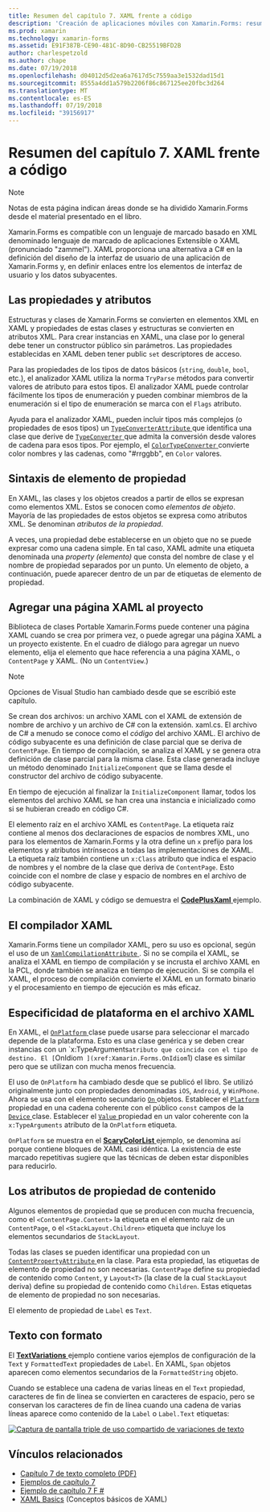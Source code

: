 ```yaml
---
title: Resumen del capítulo 7. XAML frente a código
description: 'Creación de aplicaciones móviles con Xamarin.Forms: resumen del capítulo 7. XAML frente a código'
ms.prod: xamarin
ms.technology: xamarin-forms
ms.assetid: E91F387B-CE90-481C-8D90-CB25519BFD2B
author: charlespetzold
ms.author: chape
ms.date: 07/19/2018
ms.openlocfilehash: d04012d5d2ea6a7617d5c7559aa3e1532dad15d1
ms.sourcegitcommit: 8555a4dd1a579b2206f86c867125ee20fbc3d264
ms.translationtype: MT
ms.contentlocale: es-ES
ms.lasthandoff: 07/19/2018
ms.locfileid: "39156917"
---
```

# <a name="summary-of-chapter-7-xaml-vs-code"></a>Resumen del capítulo 7. XAML frente a código

> [!NOTE] 
> Notas de esta página indican áreas donde se ha dividido Xamarin.Forms desde el material presentado en el libro.

Xamarin.Forms es compatible con un lenguaje de marcado basado en XML denominado lenguaje de marcado de aplicaciones Extensible o XAML (pronunciado "zammel"). XAML proporciona una alternativa a C# en la definición del diseño de la interfaz de usuario de una aplicación de Xamarin.Forms y, en definir enlaces entre los elementos de interfaz de usuario y los datos subyacentes.

## <a name="properties-and-attributes"></a>Las propiedades y atributos

Estructuras y clases de Xamarin.Forms se convierten en elementos XML en XAML y propiedades de estas clases y estructuras se convierten en atributos XML. Para crear instancias en XAML, una clase por lo general debe tener un constructor público sin parámetros. Las propiedades establecidas en XAML deben tener public `set` descriptores de acceso.

Para las propiedades de los tipos de datos básicos (`string`, `double`, `bool`, etc.), el analizador XAML utiliza la norma `TryParse` métodos para convertir valores de atributo para estos tipos. El analizador XAML puede controlar fácilmente los tipos de enumeración y pueden combinar miembros de la enumeración si el tipo de enumeración se marca con el `Flags` atributo.

Ayuda para el analizador XAML, pueden incluir tipos más complejos (o propiedades de esos tipos) un [ `TypeConverterAttribute` ](xref:Xamarin.Forms.TypeConverterAttribute) que identifica una clase que derive de [ `TypeConverter` ](xref:Xamarin.Forms.TypeConverter) que admita la conversión desde valores de cadena para esos tipos. Por ejemplo, el [ `ColorTypeConverter` ](xref:Xamarin.Forms.ColorTypeConverter) convierte color nombres y las cadenas, como "#rrggbb", en `Color` valores.

## <a name="property-element-syntax"></a>Sintaxis de elemento de propiedad

En XAML, las clases y los objetos creados a partir de ellos se expresan como elementos XML. Estos se conocen como *elementos de objeto*. Mayoría de las propiedades de estos objetos se expresa como atributos XML. Se denominan *atributos de la propiedad*.

A veces, una propiedad debe establecerse en un objeto que no se puede expresar como una cadena simple. En tal caso, XAML admite una etiqueta denominada una *property (elemento)* que consta del nombre de clase y el nombre de propiedad separados por un punto. Un elemento de objeto, a continuación, puede aparecer dentro de un par de etiquetas de elemento de propiedad.

## <a name="adding-a-xaml-page-to-your-project"></a>Agregar una página XAML al proyecto

Biblioteca de clases Portable Xamarin.Forms puede contener una página XAML cuando se crea por primera vez, o puede agregar una página XAML a un proyecto existente. En el cuadro de diálogo para agregar un nuevo elemento, elija el elemento que hace referencia a una página XAML, o `ContentPage` y XAML. (No un `ContentView`.)

> [!NOTE] 
> Opciones de Visual Studio han cambiado desde que se escribió este capítulo.

Se crean dos archivos: un archivo XAML con el XAML de extensión de nombre de archivo y un archivo de C# con la extensión. xaml.cs. El archivo de C# a menudo se conoce como el *código* del archivo XAML. El archivo de código subyacente es una definición de clase parcial que se deriva de `ContentPage`. En tiempo de compilación, se analiza el XAML y se genera otra definición de clase parcial para la misma clase. Esta clase generada incluye un método denominado `InitializeComponent` que se llama desde el constructor del archivo de código subyacente.

En tiempo de ejecución al finalizar la `InitializeComponent` llamar, todos los elementos del archivo XAML se han crea una instancia e inicializado como si se hubieran creado en código C#.

El elemento raíz en el archivo XAML es `ContentPage`. La etiqueta raíz contiene al menos dos declaraciones de espacios de nombres XML, uno para los elementos de Xamarin.Forms y la otra define un `x` prefijo para los elementos y atributos intrínsecos a todas las implementaciones de XAML. La etiqueta raíz también contiene un `x:Class` atributo que indica el espacio de nombres y el nombre de la clase que deriva de `ContentPage`. Esto coincide con el nombre de clase y espacio de nombres en el archivo de código subyacente.

La combinación de XAML y código se demuestra el [ **CodePlusXaml** ](https://github.com/xamarin/xamarin-forms-book-samples/tree/master/Chapter07) ejemplo.

## <a name="the-xaml-compiler"></a>El compilador XAML

Xamarin.Forms tiene un compilador XAML, pero su uso es opcional, según el uso de un [ `XamlCompilationAttribute` ](xref:Xamarin.Forms.Xaml.XamlCompilationAttribute). Si no se compila el XAML, se analiza el XAML en tiempo de compilación y se incrusta el archivo XAML en la PCL, donde también se analiza en tiempo de ejecución. Si se compila el XAML, el proceso de compilación convierte el XAML en un formato binario y el procesamiento en tiempo de ejecución es más eficaz.

## <a name="platform-specificity-in-the-xaml-file"></a>Especificidad de plataforma en el archivo XAML

En XAML, el [ `OnPlatform` ](xref:Xamarin.Forms.OnPlatform`1) clase puede usarse para seleccionar el marcado depende de la plataforma. Esto es una clase genérica y se deben crear instancias con un `x:TypeArguments` atributo que coincida con el tipo de destino. El [ `OnIdiom` ](xref:Xamarin.Forms.OnIdiom`1) clase es similar pero que se utilizan con mucha menos frecuencia.

El uso de `OnPlatform` ha cambiado desde que se publicó el libro. Se utilizó originalmente junto con propiedades denominadas `iOS`, `Android`, y `WinPhone`. Ahora se usa con el elemento secundario [ `On` ](xref:Xamarin.Forms.On) objetos. Establecer el [ `Platform` ](xref:Xamarin.Forms.On.Platform) propiedad en una cadena coherente con el público `const` campos de la [ `Device` ](xref:Xamarin.Forms.Device) clase. Establecer el [ `Value` ](xref:Xamarin.Forms.On.Value) propiedad en un valor coherente con la `x:TypeArguments` atributo de la `OnPlatform` etiqueta.

`OnPlatform` se muestra en el [ **ScaryColorList** ](https://github.com/xamarin/xamarin-forms-book-samples/tree/master/Chapter07/ScaryColorList) ejemplo, se denomina así porque contiene bloques de XAML casi idéntica. La existencia de este marcado repetitivas sugiere que las técnicas de deben estar disponibles para reducirlo.

## <a name="the-content-property-attributes"></a>Los atributos de propiedad de contenido

Algunos elementos de propiedad que se producen con mucha frecuencia, como el `<ContentPage.Content>` la etiqueta en el elemento raíz de un `ContentPage`, o el `<StackLayout.Children>` etiqueta que incluye los elementos secundarios de `StackLayout`.

Todas las clases se pueden identificar una propiedad con un [ `ContentPropertyAttribute` ](xref:Xamarin.Forms.ContentPropertyAttribute) en la clase. Para esta propiedad, las etiquetas de elemento de propiedad no son necesarias. `ContentPage` define su propiedad de contenido como `Content`, y `Layout<T>` (la clase de la cual `StackLayout` deriva) define su propiedad de contenido como `Children`. Estas etiquetas de elemento de propiedad no son necesarias.

El elemento de propiedad de `Label` es `Text`.

## <a name="formatted-text"></a>Texto con formato

El [ **TextVariations** ](https://github.com/xamarin/xamarin-forms-book-samples/tree/master/Chapter07/TextVariations) ejemplo contiene varios ejemplos de configuración de la `Text` y `FormattedText` propiedades de `Label`. En XAML, `Span` objetos aparecen como elementos secundarios de la `FormattedString` objeto.

 Cuando se establece una cadena de varias líneas en el `Text` propiedad, caracteres de fin de línea se convierten en caracteres de espacio, pero se conservan los caracteres de fin de línea cuando una cadena de varias líneas aparece como contenido de la `Label` o `Label.Text` etiquetas:

 [![Captura de pantalla triple de uso compartido de variaciones de texto](images/ch07fg03-small.png "variaciones de texto con formato")](images/ch07fg03-large.png#lightbox "variaciones con el formato de texto")

## <a name="related-links"></a>Vínculos relacionados

- [Capítulo 7 de texto completo (PDF)](https://download.xamarin.com/developer/xamarin-forms-book/XamarinFormsBook-Ch07-Apr2016.pdf)
- [Ejemplos de capítulo 7](https://github.com/xamarin/xamarin-forms-book-samples/tree/master/Chapter07)
- [Ejemplo de capítulo 7 F #](https://github.com/xamarin/xamarin-forms-book-samples/tree/master/Chapter07/FS/CodePlusXaml)
- [XAML Basics](~/xamarin-forms/xaml/xaml-basics/index.md) (Conceptos básicos de XAML)